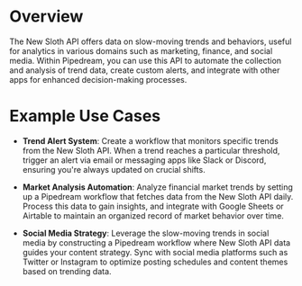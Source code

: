 # Overview

The New Sloth API offers data on slow-moving trends and behaviors, useful for analytics in various domains such as marketing, finance, and social media. Within Pipedream, you can use this API to automate the collection and analysis of trend data, create custom alerts, and integrate with other apps for enhanced decision-making processes.

# Example Use Cases

- **Trend Alert System**: Create a workflow that monitors specific trends from the New Sloth API. When a trend reaches a particular threshold, trigger an alert via email or messaging apps like Slack or Discord, ensuring you're always updated on crucial shifts.

- **Market Analysis Automation**: Analyze financial market trends by setting up a Pipedream workflow that fetches data from the New Sloth API daily. Process this data to gain insights, and integrate with Google Sheets or Airtable to maintain an organized record of market behavior over time.

- **Social Media Strategy**: Leverage the slow-moving trends in social media by constructing a Pipedream workflow where New Sloth API data guides your content strategy. Sync with social media platforms such as Twitter or Instagram to optimize posting schedules and content themes based on trending data.
